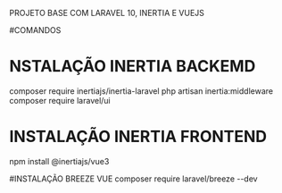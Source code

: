 PROJETO BASE COM LARAVEL 10, INERTIA E VUEJS

#COMANDOS

# NSTALAÇÃO INERTIA BACKEMD

composer require inertiajs/inertia-laravel
php artisan inertia:middleware
composer require laravel/ui

# INSTALAÇÃO INERTIA FRONTEND

npm install @inertiajs/vue3

#INSTALAÇÃO BREEZE VUE
composer require laravel/breeze --dev
